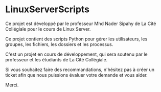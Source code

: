 # LinuxServerScripts

Ce projet est développé par le professeur Mhd Nader Sipahy de La Cité Collégiale pour le cours de Linux Server.

Ce projet contient des scripts Python pour gérer les utilisateurs, les groupes, les fichiers, les dossiers et les processus.

C'est un projet en cours de développement, qui sera soutenu par le professeur et les étudiants de La Cité Collégiale.

Si vous souhaitez faire des recommandations, n'hésitez pas à créer un ticket afin que nous puissions évaluer votre demande et vous aider.

Merci.